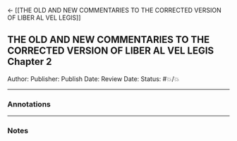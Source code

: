 <- [[THE OLD AND NEW COMMENTARIES TO THE CORRECTED VERSION OF LIBER AL VEL LEGIS]]

## THE OLD AND NEW COMMENTARIES TO THE CORRECTED VERSION OF LIBER AL VEL LEGIS Chapter 2

Author:
Publisher:
Publish Date:
Review Date:
Status: #💥/💥

___

### Annotations


___

### Notes


